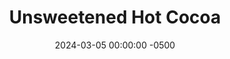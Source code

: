 ---
layout: post
title:  "Unsweetened Hot Cocoa"
date:   2024-03-05 00:00:00 -0500
categories:
- Recipes
- Drinks
permalink: /recipes/unsweetened-hot-cocoa
image: /assets/Food/Drinks/Unsw Cocoa/unsw-cocoa.jpg
ing: cocoa-ing
facts: cocoa-facts
Prep: 3
Rest: 
Cook: 2
Source1: https://eatteachlaughcraft.com/food/simple-sugar-free-hot-chocolate-recipe/
Source2: 
tags: 
- chocolate
- powder
- almond milk
- warm
- winter
- sip
Description: This hot cocoa drink is fully unsweetened, and is simply just cocoa powder and cinnamon whisked into any simmering milk of choice. It's great for winter time, with rich chocolatey taste without all the sugar
Instructions: 
- In a mug, whisk the cocoa and cinnamon into a splash of milk (about 2 tbsp). Optionally, add some cinnamon, a small pinch of salt, or a dash of vanilla (or all 3). Whisk until fully combined, then add in the rest of the milk. This helps prevent clumping and allows for everything to be fully incorporated<br><br>

- Microwave on high for 1-2 minutes, or until desired temperature is reached
---
